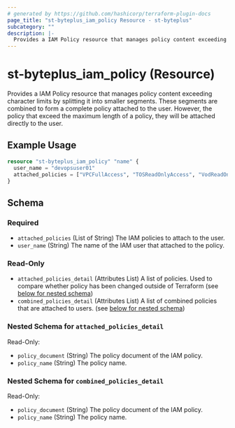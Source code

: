 ```yaml
---
# generated by https://github.com/hashicorp/terraform-plugin-docs
page_title: "st-byteplus_iam_policy Resource - st-byteplus"
subcategory: ""
description: |-
  Provides a IAM Policy resource that manages policy content exceeding character limits by splitting it into smaller segments. These segments are combined to form a complete policy attached to the user. However, the policy that exceed the maximum length of a policy, they will be attached directly to the user.
---
```


# st-byteplus_iam_policy (Resource)

Provides a IAM Policy resource that manages policy content exceeding character limits by splitting it into smaller segments. These segments are combined to form a complete policy attached to the user. However, the policy that exceed the maximum length of a policy, they will be attached directly to the user.

## Example Usage

```terraform
resource "st-byteplus_iam_policy" "name" {
  user_name = "devopsuser01"
  attached_policies = ["VPCFullAccess", "TOSReadOnlyAccess", "VodReadOnlyAccess", "IAMFullAccess",]
}
```

<!-- schema generated by tfplugindocs -->
## Schema

### Required

- `attached_policies` (List of String) The IAM policies to attach to the user.
- `user_name` (String) The name of the IAM user that attached to the policy.

### Read-Only

- `attached_policies_detail` (Attributes List) A list of policies. Used to compare whether policy has been changed outside of Terraform (see [below for nested schema](#nestedatt--attached_policies_detail))
- `combined_policies_detail` (Attributes List) A list of combined policies that are attached to users. (see [below for nested schema](#nestedatt--combined_policies_detail))

<a id="nestedatt--attached_policies_detail"></a>
### Nested Schema for `attached_policies_detail`

Read-Only:

- `policy_document` (String) The policy document of the IAM policy.
- `policy_name` (String) The policy name.


<a id="nestedatt--combined_policies_detail"></a>
### Nested Schema for `combined_policies_detail`

Read-Only:

- `policy_document` (String) The policy document of the IAM policy.
- `policy_name` (String) The policy name.
